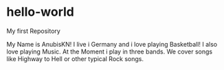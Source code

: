 # hello-world
My first Repository

My Name is AnubisKN! I live i Germany and i love playing Basketball!
I also love playing Music. At the Moment i play in three bands. We cover songs like Highway to Hell or other typical Rock songs.
